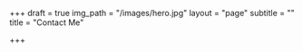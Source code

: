 +++
draft = true
img_path = "/images/hero.jpg"
layout = "page"
subtitle = ""
title = "Contact Me"

+++
